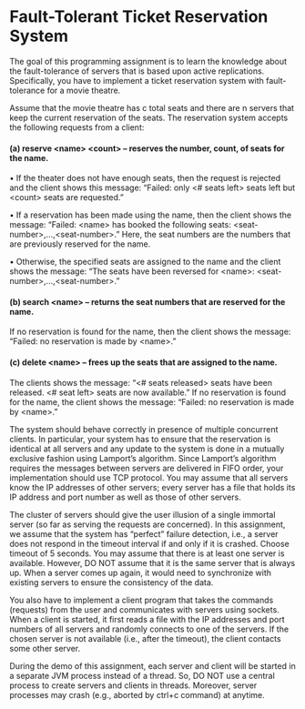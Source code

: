# Fault-Tolerant Ticket Reservation System #

The goal of this programming assignment is to learn the knowledge about the fault-tolerance of servers that is based upon active replications. Specifically, you have to implement a ticket reservation system with fault-tolerance for a movie theatre.

Assume that the movie theatre has c total seats and there are n servers that keep the current reservation of the seats. The reservation system accepts the following requests from a client:

#### (a) reserve &lt;name&gt; &lt;count&gt; – reserves the number, count, of seats for the name. ####

• If the theater does not have enough seats, then the request is rejected and the client shows this message: “Failed: only &lt;# seats left&gt; seats left but &lt;count&gt; seats are requested.”

• If a reservation has been made using the name, then the client shows the message: “Failed: &lt;name&gt; has booked the following seats: &lt;seat-number&gt;,...,&lt;seat-number&gt;.” Here, the seat numbers are the numbers that are previously reserved for the name.

• Otherwise, the specified seats are assigned to the name and the client shows the message: “The seats have been reversed for &lt;name&gt;: &lt;seat-number&gt;,...,&lt;seat-number&gt;.”

#### (b) search &lt;name&gt; – returns the seat numbers that are reserved for the name. ####
If no reservation is found for the name, then the client shows the message: “Failed: no reservation is made by &lt;name&gt;.” 

#### (c) delete &lt;name&gt; – frees up the seats that are assigned to the name. ####
The clients shows the message: “&lt;# seats released&gt; seats have been released. &lt;# seat left&gt; seats are now available.” If no reservation is found for the name, the client shows the message: “Failed: no reservation is made by &lt;name&gt;.”

The system should behave correctly in presence of multiple concurrent clients. In particular, your system has to ensure that the reservation is identical at all servers and any update to the system is done in a mutually exclusive fashion using Lamport’s algorithm. Since Lamport’s algorithm requires the messages between servers are delivered in FIFO order, your implementation should use TCP protocol. You may assume that all servers know the IP addresses of other servers; every server has a file that holds its IP address and port number as well as those of other servers.

The cluster of servers should give the user illusion of a single immortal server (so far as serving the requests are concerned). In this assignment, we assume that the system has “perfect” failure detection, i.e., a server does not respond in the timeout interval if and only if it is crashed. Choose timeout of 5 seconds. You may assume that there is at least one server is available. However, DO NOT assume that it is the same server that is always up. When a server comes up again, it would need to synchronize with existing servers to ensure the consistency of the data.

You also have to implement a client program that takes the commands (requests) from the user and communicates with servers using sockets. When a client is started, it first reads a file with the IP addresses and port numbers of all servers and randomly connects to one of the servers. If the chosen server is not available (i.e., after the timeout), the client contacts some other server.

During the demo of this assignment, each server and client will be started in a separate JVM process instead of a thread. So, DO NOT use a central process to create servers and clients in threads. Moreover, server processes may crash (e.g., aborted by ctrl+c command) at anytime.
